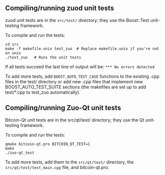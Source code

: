 Compiling/running zuod unit tests
------------------------------------

zuod unit tests are in the `src/test/` directory; they
use the Boost::Test unit-testing framework.

To compile and run the tests:

	cd src
	make -f makefile.unix test_zuo  # Replace makefile.unix if you're not on unix
	./test_zuo   # Runs the unit tests

If all tests succeed the last line of output will be:
`*** No errors detected`

To add more tests, add `BOOST_AUTO_TEST_CASE` functions to the existing
.cpp files in the test/ directory or add new .cpp files that
implement new BOOST_AUTO_TEST_SUITE sections (the makefiles are
set up to add test/*.cpp to test_zuo automatically).


Compiling/running Zuo-Qt unit tests
---------------------------------------

Bitcoin-Qt unit tests are in the src/qt/test/ directory; they
use the Qt unit-testing framework.

To compile and run the tests:

	qmake bitcoin-qt.pro BITCOIN_QT_TEST=1
	make
	./zuo-qt_test

To add more tests, add them to the `src/qt/test/` directory,
the `src/qt/test/test_main.cpp` file, and bitcoin-qt.pro.
